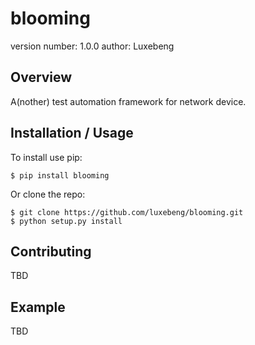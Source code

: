 blooming
===============================

version number: 1.0.0
author: Luxebeng

Overview
--------

A(nother) test automation framework for network device.

Installation / Usage
--------------------

To install use pip:

    $ pip install blooming


Or clone the repo:

    $ git clone https://github.com/luxebeng/blooming.git
    $ python setup.py install
    
Contributing
------------

TBD

Example
-------

TBD